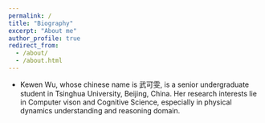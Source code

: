 ```yaml
---
permalink: /
title: "Biography"
excerpt: "About me"
author_profile: true
redirect_from: 
  - /about/
  - /about.html
---
```


- Kewen Wu, whose chinese name is 武可雯, is a senior undergraduate student in Tsinghua University, Beijing, China. Her research interests lie in Computer vison and Cognitive Science, especially in physical dynamics understanding and reasoning domain.


